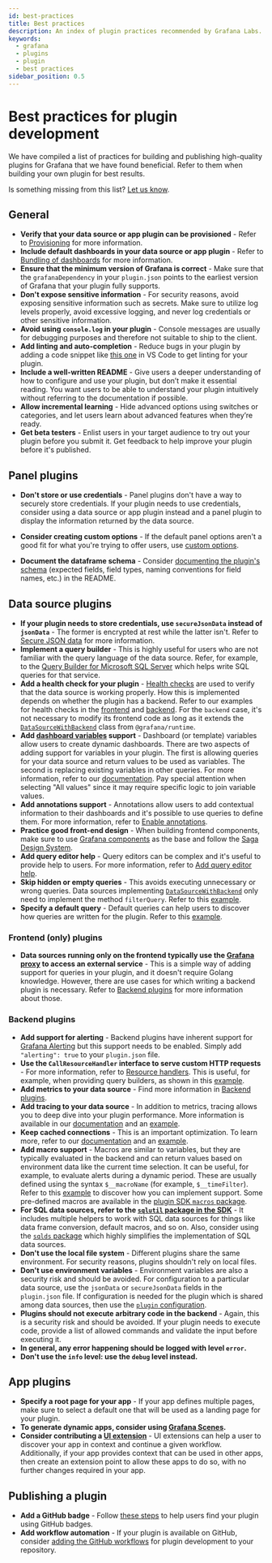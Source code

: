 ```yaml
---
id: best-practices
title: Best practices
description: An index of plugin practices recommended by Grafana Labs.
keywords:
  - grafana
  - plugins
  - plugin
  - best practices
sidebar_position: 0.5
---
```


# Best practices for plugin development

We have compiled a list of practices for building and publishing high-quality plugins for Grafana that we have found beneficial. Refer to them when building your own plugin for best results.

Is something missing from this list? [Let us know](https://github.com/grafana/plugin-tools/issues/new).

## General

- **Verify that your data source or app plugin can be provisioned** - Refer to [Provisioning](https://grafana.com/docs/grafana/latest/administration/provisioning/#data-sources) for more information.
- **Include default dashboards in your data source or app plugin** - Refer to [Bundling of dashboards](https://grafana.com/developers/plugin-tools/introduction/plugin-types-usage#bundling-of-dashboards) for more information.
- **Ensure that the minimum version of Grafana is correct** - Make sure that the `grafanaDependency` in your `plugin.json` points to the earliest version of Grafana that your plugin fully supports.
- **Don't expose sensitive information** - For security reasons, avoid exposing sensitive information such as secrets. Make sure to utilize log levels properly, avoid excessive logging, and never log credentials or other sensitive information.
- **Avoid using `console.log` in your plugin** - Console messages are usually for debugging purposes and therefore not suitable to ship to the client.
- **Add linting and auto-completion** - Reduce bugs in your plugin by adding a code snippet like [this one](https://grafana.com/blog/2021/01/21/6-tips-for-improving-your-grafana-plugin-before-you-publish/#tip-3-add-linting-and-auto-completion-to-your-pluginjson) in VS Code to get linting for your plugin.
- **Include a well-written README** - Give users a deeper understanding of how to configure and use your plugin, but don’t make it essential reading. You want users to be able to understand your plugin intuitively without referring to the documentation if possible.
- **Allow incremental learning** - Hide advanced options using switches or categories, and let users learn about advanced features when they’re ready.
- **Get beta testers** - Enlist users in your target audience to try out your plugin before you submit it. Get feedback to help improve your plugin before it's published.

## Panel plugins

- **Don't store or use credentials** - Panel plugins don't have a way to securely store credentials. If your plugin needs to use credentials, consider using a data source or app plugin instead and a panel plugin to display the information returned by the data source.

- **Consider creating custom options** - If the default panel options aren't a good fit for what you're trying to offer users, use [custom options](/create-a-plugin/extend-a-plugin/custom-panel-option-editors).
- **Document the dataframe schema** - Consider [documenting the plugin's schema](https://grafana.com/blog/2021/01/21/6-tips-for-improving-your-grafana-plugin-before-you-publish/#tip-2-document-the-data-frame-schema-for-panel-plugins) (expected fields, field types, naming conventions for field names, etc.) in the README.

## Data source plugins

- **If your plugin needs to store credentials, use `secureJsonData` instead of `jsonData`** - The former is encrypted at rest while the latter isn't. Refer to [Secure JSON data](/create-a-plugin/extend-a-plugin/add-authentication-for-data-source-plugins#store-configuration-in-securejsondata) for more information.
- **Implement a query builder** - This is highly useful for users who are not familiar with the query language of the data source. Refer, for example, to the [Query Builder for Microsoft SQL Server](https://grafana.com/docs/grafana/latest/datasources/mssql/query-editor/#builder-mode) which helps write SQL queries for that service.
- **Add a health check for your plugin** - [Health checks](/introduction/backend-plugins#health-checks) are used to verify that the data source is working properly. How this is implemented depends on whether the plugin has a backend. Refer to our examples for health checks in the [frontend](https://github.com/grafana/grafana-plugin-examples/blob/5441fe2f818e28cdeb06eb7066ff198dd34bb0ab/examples/datasource-http/src/DataSource.ts#L81-L115) and [backend](https://github.com/grafana/grafana-plugin-examples/blob/0532f8b23645251997088ac7a1707a72d3fd9248/examples/datasource-basic/pkg/plugin/datasource.go#L77). For the `backend` case, it's not necessary to modify its frontend code as long as it extends the [`DataSourceWithBackend`](https://github.com/grafana/grafana-plugin-examples/blob/0532f8b23645251997088ac7a1707a72d3fd9248/examples/datasource-basic/src/datasource.ts#L5) class from `@grafana/runtime`.
- **Add [dashboard variables](https://grafana.com/docs/grafana/latest/dashboards/variables/) support** - Dashboard (or template) variables allow users to create dynamic dashboards. There are two aspects of adding support for variables in your plugin. The first is allowing queries for your data source and return values to be used as variables. The second is replacing existing variables in other queries. For more information, refer to our [documentation](/create-a-plugin/extend-a-plugin/add-support-for-variables#add-support-for-query-variables-to-your-data-source). Pay special attention when selecting "All values" since it may require specific logic to join variable values.
- **Add annotations support** - Annotations allow users to add contextual information to their dashboards and it's possible to use queries to define them. For more information, refer to [Enable annotations](/create-a-plugin/extend-a-plugin/enable-for-annotations).
- **Practice good front-end design** - When building frontend components, make sure to use [Grafana components](https://developers.grafana.com/ui/latest/index.html?path=/docs/docs-overview-intro--page) as the base and follow the [Saga Design System](https://grafana.com/developers/saga/About/overview).
- **Add query editor help** - Query editors can be complex and it's useful to provide help to users. For more information, refer to [Add query editor help](/create-a-plugin/extend-a-plugin/add-query-editor-help).
- **Skip hidden or empty queries** - This avoids executing unnecessary or wrong queries. Data sources implementing [`DataSourceWithBackend`](https://github.com/grafana/grafana-plugin-examples/blob/0532f8b23645251997088ac7a1707a72d3fd9248/examples/datasource-basic/src/datasource.ts#L5) only need to implement the method `filterQuery`. Refer to this [example](https://github.com/grafana/grafana/blob/fd5f66083c91b9759ae7772f99b80c9342b93290/public/app/plugins/datasource/loki/datasource.ts#L1085).
- **Specify a default query** - Default queries can help users to discover how queries are written for the plugin. Refer to this [example](https://github.com/grafana/grafana-plugin-examples/blob/0532f8b/examples/datasource-streaming-backend-websocket/streaming-backend-websocket-plugin/src/datasource.ts#L39-L41).

### Frontend (only) plugins

- **Data sources running only on the frontend typically use the [Grafana proxy](/create-a-plugin/extend-a-plugin/add-authentication-for-data-source-plugins#add-a-proxy-route-to-your-plugin) to access an external service** - This is a simple way of adding support for queries in your plugin, and it doesn't require Golang knowledge. However, there are use cases for which writing a backend plugin is necessary. Refer to [Backend plugins](/introduction/backend-plugins#use-cases-for-implementing-a-backend-plugin) for more information about those.

### Backend plugins

- **Add support for alerting** - Backend plugins have inherent support for [Grafana Alerting](https://grafana.com/docs/grafana/latest/alerting/) but this support needs to be enabled. Simply add `"alerting": true` to your `plugin.json` file.
- **Use the `CallResourceHandler` interface to serve custom HTTP requests** - For more information, refer to [Resource handlers](/introduction/backend-plugins#resource-handlers). This is useful, for example, when providing query builders, as shown in this [example](https://github.com/grafana/grafana-plugin-examples/blob/0532f8b23645251997088ac7a1707a72d3fd9248/examples/app-with-backend/pkg/plugin/app.go#L35).
- **Add metrics to your data source** - Find more information in [Backend plugins](/introduction/backend-plugins#collect-metrics).
- **Add tracing to your data source** - In addition to metrics, tracing allows you to deep dive into your plugin performance. More information is available in our [documentation](/create-a-plugin/extend-a-plugin/add-distributed-tracing-for-backend-plugins) and an [example](https://github.com/grafana/grafana-plugin-examples/blob/0532f8b/examples/datasource-http-backend/pkg/plugin/datasource.go#L141-L156).
- **Keep cached connections** - This is an important optimization. To learn more, refer to our [documentation](/introduction/backend-plugins#caching-and-connection-pooling) and an [example](https://github.com/grafana/grafana-plugin-examples/blob/0532f8b23645251997088ac7a1707a72d3fd9248/examples/datasource-http-backend/pkg/plugin/datasource.go#L40-L66).
- **Add macro support** - Macros are similar to variables, but they are typically evaluated in the backend and can return values based on environment data like the current time selection. It can be useful, for example, to evaluate alerts during a dynamic period. These are usually defined using the syntax `$__macroName` (for example, `$__timeFilter`). Refer to this [example](https://github.com/grafana/grafana-plugin-examples/blob/0532f8b23645251997088ac7a1707a72d3fd9248/examples/datasource-basic/pkg/query/macro.go) to discover how you can implement support. Some pre-defined macros are available in the [plugin SDK `macros` package](https://github.com/grafana/grafana-plugin-sdk-go/tree/main/experimental/macros).
- **For SQL data sources, refer to the [`sqlutil` package in the SDK](https://pkg.go.dev/github.com/grafana/grafana-plugin-sdk-go/data/sqlutil)** - It includes multiple helpers to work with SQL data sources for things like data frame conversion, default macros, and so on. Also, consider using the [`sqlds` package](https://pkg.go.dev/github.com/grafana/sqlds) which highly simplifies the implementation of SQL data sources.
- **Don't use the local file system** - Different plugins share the same environment. For security reasons, plugins shouldn't rely on local files.
- **Don't use environment variables** - Environment variables are also a security risk and should be avoided. For configuration to a particular data source, use the `jsonData` or `secureJsonData` fields in the `plugin.json` file. If configuration is needed for the plugin which is shared among data sources, then use the [`plugin` configuration](https://grafana.com/docs/grafana/latest/setup-grafana/configure-grafana/#pluginplugin_id).
- **Plugins should not execute arbitrary code in the backend** - Again, this is a security risk and should be avoided. If your plugin needs to execute code, provide a list of allowed commands and validate the input before executing it.
- **In general, any error happening should be logged with level `error`.**
- **Don't use the `info` level: use the `debug` level instead.**

## App plugins

- **Specify a root page for your app** - If your app defines multiple pages, make sure to select a default one that will be used as a landing page for your plugin.
- **To generate dynamic apps, consider using [Grafana Scenes](https://grafana.com/developers/scenes/).**
- **Consider contributing a [UI extension](https://grafana.com/developers/plugin-tools/ui-extensions/)** - UI extensions can help a user to discover your app in context and continue a given workflow. Additionally, if your app provides context that can be used in other apps, then create an extension point to allow these apps to do so, with no further changes required in your app.

## Publishing a plugin

- **Add a GitHub badge** - Follow [these steps](https://grafana.com/blog/2021/01/21/6-tips-for-improving-your-grafana-plugin-before-you-publish/#tip-4-add-dynamic-badges-to-your-readme) to help users find your plugin using GitHub badges.
- **Add workflow automation** - If your plugin is available on GitHub, consider [adding the GitHub workflows](https://grafana.com/blog/2021/01/21/6-tips-for-improving-your-grafana-plugin-before-you-publish/#tip-5-automate-your-releases-using-github-actions) for plugin development to your repository.
